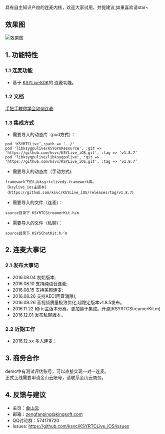 具有自主知识产权的连麦内核，欢迎大家试用，并提建议,如果喜欢请star~
## 效果图
![效果图](https://github.com/ksvc/KSYRTCLive_iOS/wiki/images/xiaoguo.png)
## 1. 功能特性
### 1.1 连麦功能
* 基于 [KSYLiveSDK](https://github.com/ksvc/KSYLive_iOS/)的 连麦功能。

### 1.2 文档
[手把手教你学会如何连麦](https://github.com/ksvc/KSYRTCLive_iOS/wiki)

### 1.3 集成方式
- 需要导入的动态库（pod方式）：
```
pod 'KSYRTCLive’,:path => '../'
pod 'libksygpulive/KSYGPUResource', :git => 'https://github.com/ksvc/KSYLive_iOS.git', :tag => 'v1.8.7’
pod 'libksygpulive/libksygpulive', :git => 'https://github.com/ksvc/KSYLive_iOS.git', :tag => 'v1.8.7’
```
- 需要导入的动态库（手动方式):
```
framework下的libksyrtclivedy.framework库。
［ksylive_ios主版本］（https://github.com/ksvc/KSYLive_iOS/releases/tag/v1.8.7）
```
- 需要导入的文件（连麦）：
```
source目录下 KSYRTCStreamerKit.h/m
```
- 需要导入的文件（私聊）：
```
source目录下 KSYSChatKit.h／m
```


## 2. 连麦大事记
### 2.1 发布大事记
- 2016.08.04 初始版本;
- 2016.08.10 支持纯语音连麦;
- 2016.08.15 支持美颜连麦;
- 2016.08.26 支持AEC(回音消除);
- 2016.09.26 音视频质量极致优化,超稳定版本v1.8.5发布。
- 2016.11.22 和rtc主版本分离，更加易于集成。开源[KSYRTCStreamerKit.m]
- 2016.12.01 发布私聊版本。

### 2.2 近期工作
- 2016.12.xx 多人连麦；

## 3. 商务合作
demo中有测试评估账号，可以直接实现一对一连麦。  
正式上线需要申请金山云账号，请联系金山云商务。

## 4. 反馈与建议
- 主页：[金山云](http://v.ksyun.com)
- 邮箱：<zengfanping@kingsoft.com>
- QQ讨论群：574179720
- Issues: <https://github.com/ksvc/KSYRTCLive_iOS/issues>

